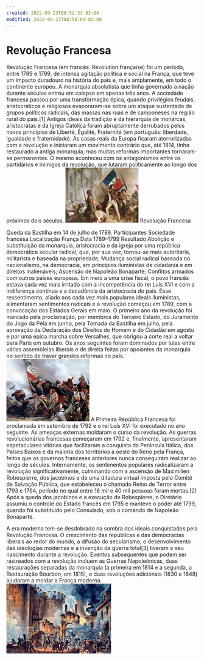 ```yaml
---
created: 2022-09-23T08:52:33-03:00
modified: 2022-09-23T08:56:04-03:00
---
```


# Revolução Francesa

Revolução Francesa (em francês: Révolution française) foi um período, entre 1789 e 1799, de intensa agitação política e social na França, que teve um impacto duradouro na história do país e, mais amplamente, em todo o continente europeu. A monarquia absolutista que tinha governado a nação durante séculos entrou em colapso em apenas três anos. A sociedade francesa passou por uma transformação épica, quando privilégios feudais, aristocráticos e religiosos evaporaram-se sobre um ataque sustentado de grupos políticos radicais, das massas nas ruas e de camponeses na região rural do país.[1] Antigos ideais da tradição e da hierarquia de monarcas, aristocratas e da Igreja Católica foram abruptamente derrubados pelos novos princípios de Liberté, Égalité, Fraternité (em português: liberdade, igualdade e fraternidade). As casas reais da Europa ficaram aterrorizadas com a revolução e iniciaram um movimento contrário que, até 1814, tinha restaurado a antiga monarquia, mas muitas reformas importantes tornaram-se permanentes. O mesmo aconteceu com os antagonismos entre os partidários e inimigos da revolução, que lutaram politicamente ao longo dos próximos dois séculos.
![Image](./a9bf1ec3299bb4e8999d3c09d1327acf.jpg) 
Revolução Francesa

Queda da Bastilha em 14 de julho de 1789.
Participantes
Sociedade francesa
Localização
França
Data
1789–1799
Resultado
Abolição e substituição da monarquia, aristocracia e da igreja por uma república democrática secular radical, que, por sua vez, tornou-se mais autoritária, militarista e baseada na propriedade;
Mudança social radical baseada no nacionalismo, na democracia, em princípios iluministas de cidadania e em direitos inalienáveis;
Ascensão de Napoleão Bonaparte;
Conflitos armados com outros países europeus.
Em meio a uma crise fiscal, o povo francês estava cada vez mais irritado com a incompetência do rei Luís XVI e com a indiferença contínua e a decadência da aristocracia do país. Esse ressentimento, aliado aos cada vez mais populares ideais iluministas, alimentaram sentimentos radicais e a revolução começou em 1789, com a convocação dos Estados Gerais em maio. O primeiro ano da revolução foi marcado pela proclamação, por membros do Terceiro Estado, do Juramento do Jogo da Péla em junho, pela Tomada da Bastilha em julho, pela aprovação da Declaração dos Direitos do Homem e do Cidadão em agosto e por uma épica marcha sobre Versalhes, que obrigou a corte real a voltar para Paris em outubro. Os anos seguintes foram dominados por lutas entre várias assembleias liberais e de direita feitas por apoiantes da monarquia no sentido de travar grandes reformas no país.
![Image](./67c16e4584792438183f0b605c2e0531.jpg) 
A Primeira República Francesa foi proclamada em setembro de 1792 e o rei Luís XVI foi executado no ano seguinte. As ameaças externas moldaram o curso da revolução. As guerras revolucionárias francesas começaram em 1792 e, finalmente, apresentaram espetaculares vitórias que facilitaram a conquista da Península Itálica, dos Países Baixos e da maioria dos territórios a oeste do Reno pela França, feitos que os governos franceses anteriores nunca conseguiram realizar ao longo de séculos. Internamente, os sentimentos populares radicalizaram a revolução significativamente, culminando com a ascensão de Maximilien Robespierre, dos jacobinos e de uma ditadura virtual imposta pelo Comitê de Salvação Pública, que estabeleceu o chamado Reino de Terror entre 1793 e 1794, período no qual entre 16 mil e 40 mil pessoas foram mortas.[2] Após a queda dos jacobinos e a execução de Robespierre, o Diretório assumiu o controle do Estado francês em 1795 e manteve o poder até 1799, quando foi substituído pelo Consulado, sob o comando de Napoleão Bonaparte.

A era moderna tem-se desdobrado na sombra dos ideais conquistados pela Revolução Francesa. O crescimento das repúblicas e das democracias liberais ao redor do mundo, a difusão do secularismo, o desenvolvimento das ideologias modernas e a invenção da guerra total[3] tiveram o seu nascimento durante a revolução. Eventos subsequentes que podem ser rastreados com a revolução incluem as Guerras Napoleônicas, duas restaurações separadas da monarquia (a primeira em 1814 e a segunda, a Restauração Bourbon, em 1815), e duas revoluções adicionais (1830 e 1848) ajudaram a moldar a França moderna. ![Image](./b495e9a96f9392ca12d7b6596e18ef39.jpg)
